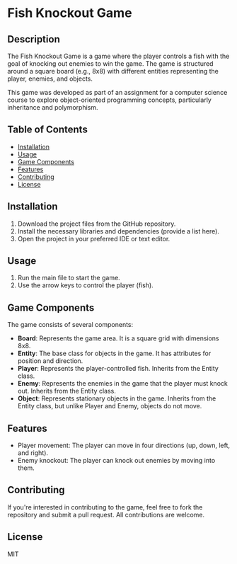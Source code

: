 # Fish Knockout Game

## Description

The Fish Knockout Game is a game where the player controls a fish with the goal of knocking out enemies to win the game. The game is structured around a square board (e.g., 8x8) with different entities representing the player, enemies, and objects.

This game was developed as part of an assignment for a computer science course to explore object-oriented programming concepts, particularly inheritance and polymorphism.

## Table of Contents

- [Installation](#installation)
- [Usage](#usage)
- [Game Components](#game-components)
- [Features](#features)
- [Contributing](#contributing)
- [License](#license)

## Installation

1. Download the project files from the GitHub repository.
2. Install the necessary libraries and dependencies (provide a list here).
3. Open the project in your preferred IDE or text editor.

## Usage

1. Run the main file to start the game.
2. Use the arrow keys to control the player (fish).

## Game Components

The game consists of several components:

- **Board**: Represents the game area. It is a square grid with dimensions 8x8.
- **Entity**: The base class for objects in the game. It has attributes for position and direction.
- **Player**: Represents the player-controlled fish. Inherits from the Entity class.
- **Enemy**: Represents the enemies in the game that the player must knock out. Inherits from the Entity class.
- **Object**: Represents stationary objects in the game. Inherits from the Entity class, but unlike Player and Enemy, objects do not move.

## Features

- Player movement: The player can move in four directions (up, down, left, and right).
- Enemy knockout: The player can knock out enemies by moving into them.

## Contributing

If you're interested in contributing to the game, feel free to fork the repository and submit a pull request. All contributions are welcome.

## License
MIT
